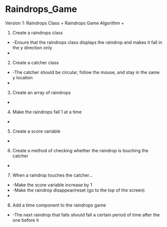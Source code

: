 Raindrops_Game
==============

Version 1: Raindrops Class
+
Raindrops Game Algorithm
+
1.  Create a raindrops class
+   -Ensure that the raindrops class displays the raindrop and makes it fall in the y direction only
+
2.  Create a catcher class
+   -The catcher should be circular, follow the mouse, and stay in the same y location
+
3.  Create an array of raindrops
+
4.  Make the raindrops fall 1 at a time
+
5.  Create a score variable
+
6.  Create a method of checking whether the raindrop is touching the catcher
+
7.  When a raindrop touches the catcher...
+
    -Make the score variable increase by 1
+   -Make the raindrop disappear/reset (go to the top of the screen)
+
8.  Add a time component to the raindrops game
+   -The next raindrop that falls should fall a certain period of time after the one before it

